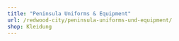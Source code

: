 ```yaml
---
title: "Peninsula Uniforms & Equipment"
url: /redwood-city/peninsula-uniforms-und-equipment/
shop: Kleidung
---
```


